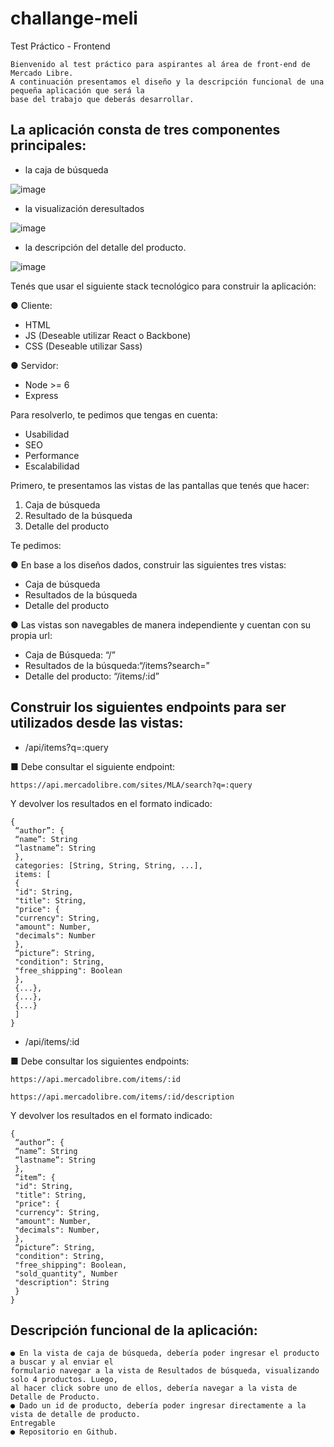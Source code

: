 # challange-meli

Test Práctico - Frontend
```
Bienvenido al test práctico para aspirantes al área de front-end de Mercado Libre.
A continuación presentamos el diseño y la descripción funcional de una pequeña aplicación que será la
base del trabajo que deberás desarrollar.

```

##  La aplicación consta de tres componentes principales: 

* la caja de búsqueda

![image](https://github.com/grodnane/challange-meli/assets/79678502/02274367-164c-4639-bc68-28e45148b2ba)


 * la visualización deresultados

![image](https://github.com/grodnane/challange-meli/assets/79678502/4208ca80-7c2e-4610-a075-5321c804d544)


* la descripción del detalle del producto.

![image](https://github.com/grodnane/challange-meli/assets/79678502/fff1ebd0-b421-405f-818d-97867b811159)

Tenés que usar el siguiente stack tecnológico para construir la aplicación:

● Cliente:
* HTML
* JS (Deseable utilizar React o Backbone)
* CSS (Deseable utilizar Sass)

● Servidor:
* Node >= 6
* Express

Para resolverlo, te pedimos que tengas en cuenta:

* Usabilidad
* SEO
* Performance
* Escalabilidad

Primero, te presentamos las vistas de las pantallas que tenés que hacer:
 1. Caja de búsqueda
 2. Resultado de la búsqueda
 3. Detalle del producto

Te pedimos:

● En base a los diseños dados, construir las siguientes tres vistas:
* Caja de búsqueda
* Resultados de la búsqueda
* Detalle del producto

● Las vistas son navegables de manera independiente y cuentan con su propia url:
* Caja de Búsqueda: “/”
* Resultados de la búsqueda:“/items?search=”
* Detalle del producto: “/items/:id”


## Construir los siguientes endpoints para ser utilizados desde las vistas:

* /api/items?q=:query

■ Debe consultar el siguiente endpoint:

```
https://api.mercadolibre.com/sites/MLA/search?q=:query
```

Y devolver los resultados en el formato indicado:
```
{
 “author”: {
 “name”: String
 “lastname”: String
 },
 categories: [String, String, String, ...],
 items: [
 {
 "id": String,
 "title": String,
 "price": {
 "currency": String,
 "amount": Number,
 "decimals": Number
 },
 “picture”: String,
 "condition": String,
 "free_shipping": Boolean
 },
 {...},
 {...},
 {...}
 ]
}
```

* /api/items/:id
 

■ Debe consultar los siguientes endpoints:

```
https://api.mercadolibre.com/items/:id

https://api.mercadolibre.com/items/:id/description

```


Y devolver los resultados en el formato indicado:


```
{
 “author”: {
 “name”: String
 “lastname”: String
 },
 “item”: {
 "id": String,
 "title": String,
 "price": {
 "currency": String,
 "amount": Number,
 "decimals": Number,
 },
 “picture”: String,
 "condition": String,
 "free_shipping": Boolean,
 "sold_quantity", Number
 "description": String
 }
}
```


## Descripción funcional de la aplicación:

```
● En la vista de caja de búsqueda, debería poder ingresar el producto a buscar y al enviar el
formulario navegar a la vista de Resultados de búsqueda, visualizando solo 4 productos. Luego,
al hacer click sobre uno de ellos, debería navegar a la vista de Detalle de Producto.
● Dado un id de producto, debería poder ingresar directamente a la vista de detalle de producto.
Entregable
● Repositorio en Github.
```
